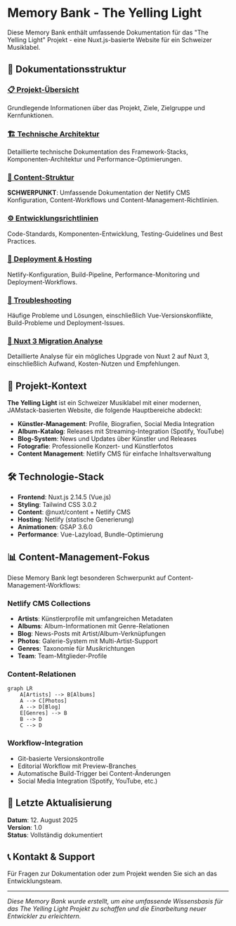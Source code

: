 # Memory Bank - The Yelling Light

Diese Memory Bank enthält umfassende Dokumentation für das "The Yelling Light" Projekt - eine Nuxt.js-basierte Website für ein Schweizer Musiklabel.

## 📁 Dokumentationsstruktur

### [📋 Projekt-Übersicht](./project-overview.md)
Grundlegende Informationen über das Projekt, Ziele, Zielgruppe und Kernfunktionen.

### [🏗️ Technische Architektur](./technical-architecture.md)
Detaillierte technische Dokumentation des Framework-Stacks, Komponenten-Architektur und Performance-Optimierungen.

### [📝 Content-Struktur](./content-structure.md)
**SCHWERPUNKT**: Umfassende Dokumentation der Netlify CMS Konfiguration, Content-Workflows und Content-Management-Richtlinien.

### [⚙️ Entwicklungsrichtlinien](./development-guidelines.md)
Code-Standards, Komponenten-Entwicklung, Testing-Guidelines und Best Practices.

### [🚀 Deployment & Hosting](./deployment.md)
Netlify-Konfiguration, Build-Pipeline, Performance-Monitoring und Deployment-Workflows.

### [🔧 Troubleshooting](./troubleshooting.md)
Häufige Probleme und Lösungen, einschließlich Vue-Versionskonflikte, Build-Probleme und Deployment-Issues.

### [🚀 Nuxt 3 Migration Analyse](./nuxt3-migration-analysis.md)
Detaillierte Analyse für ein mögliches Upgrade von Nuxt 2 auf Nuxt 3, einschließlich Aufwand, Kosten-Nutzen und Empfehlungen.

## 🎯 Projekt-Kontext

**The Yelling Light** ist ein Schweizer Musiklabel mit einer modernen, JAMstack-basierten Website, die folgende Hauptbereiche abdeckt:

- **Künstler-Management**: Profile, Biografien, Social Media Integration
- **Album-Katalog**: Releases mit Streaming-Integration (Spotify, YouTube)
- **Blog-System**: News und Updates über Künstler und Releases
- **Fotografie**: Professionelle Konzert- und Künstlerfotos
- **Content Management**: Netlify CMS für einfache Inhaltsverwaltung

## 🛠️ Technologie-Stack

- **Frontend**: Nuxt.js 2.14.5 (Vue.js)
- **Styling**: Tailwind CSS 3.0.2
- **Content**: @nuxt/content + Netlify CMS
- **Hosting**: Netlify (statische Generierung)
- **Animationen**: GSAP 3.6.0
- **Performance**: Vue-Lazyload, Bundle-Optimierung

## 📊 Content-Management-Fokus

Diese Memory Bank legt besonderen Schwerpunkt auf Content-Management-Workflows:

### Netlify CMS Collections
- **Artists**: Künstlerprofile mit umfangreichen Metadaten
- **Albums**: Album-Informationen mit Genre-Relationen
- **Blog**: News-Posts mit Artist/Album-Verknüpfungen
- **Photos**: Galerie-System mit Multi-Artist-Support
- **Genres**: Taxonomie für Musikrichtungen
- **Team**: Team-Mitglieder-Profile

### Content-Relationen
```mermaid
graph LR
    A[Artists] --> B[Albums]
    A --> C[Photos]
    A --> D[Blog]
    E[Genres] --> B
    B --> D
    C --> D
```

### Workflow-Integration
- Git-basierte Versionskontrolle
- Editorial Workflow mit Preview-Branches
- Automatische Build-Trigger bei Content-Änderungen
- Social Media Integration (Spotify, YouTube, etc.)

## 🔄 Letzte Aktualisierung

**Datum**: 12. August 2025  
**Version**: 1.0  
**Status**: Vollständig dokumentiert

## 📞 Kontakt & Support

Für Fragen zur Dokumentation oder zum Projekt wenden Sie sich an das Entwicklungsteam.

---

*Diese Memory Bank wurde erstellt, um eine umfassende Wissensbasis für das The Yelling Light Projekt zu schaffen und die Einarbeitung neuer Entwickler zu erleichtern.*